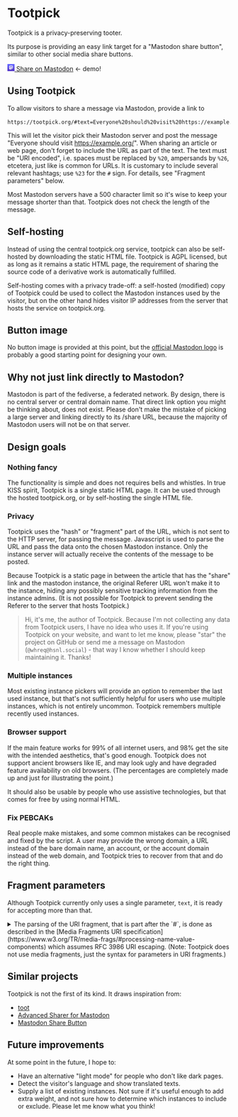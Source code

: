 # Tootpick

Tootpick is a privacy-preserving tooter.

Its purpose is providing an easy link target for a "Mastodon share button",
similar to other social media share buttons.

[<img src="https://raw.githubusercontent.com/mastodon/mastodon/main/app/javascript/images/app-icon.svg" width=16> Share on Mastodon](https://tootpick.org/#text=%23tootpick%20is%20a%20privacy-preserving%20Mastodon%20share%20button%20link%20target%0A%0Ahttps://github.com/Juerd/tootpick) ← demo!

## Using Tootpick

To allow visitors to share a message via Mastodon, provide a link to

```
https://tootpick.org/#text=Everyone%20should%20visit%20https://example.org/
```

This will let the visitor pick their Mastodon server and post the message
"Everyone should visit https://example.org/". When sharing an article or web
page, don't forget to include the URL as part of the text. The text must be
"URI encoded", i.e. spaces must be replaced by `%20`, ampersands by `%26`,
etcetera, just like is common for URLs. It is customary to include several
relevant hashtags; use `%23` for the `#` sign. For details, see "Fragment
parameters" below.

Most Mastodon servers have a 500 character limit so it's wise to keep your
message shorter than that. Tootpick does not check the length of the message.

## Self-hosting

Instead of using the central tootpick.org service, tootpick can also be
self-hosted by downloading the static HTML file. Tootpick is AGPL licensed, but
as long as it remains a static HTML page, the requirement of sharing the source
code of a derivative work is automatically fulfilled.

Self-hosting comes with a privacy trade-off: a self-hosted (modified) copy of
Tootpick could be used to collect the Mastodon instances used by the visitor,
but on the other hand hides visitor IP addresses from the server that hosts the
service on tootpick.org.

## Button image

No button image is provided at this point, but the [official Mastodon logo](https://github.com/mastodon/mastodon/tree/main/app/javascript/images)
is probably a good starting point for designing your own.

## Why not just link directly to Mastodon?

Mastodon is part of the fediverse, a federated network. By design, there is no
central server or central domain name. That direct link option you might be
thinking about, does not exist. Please don't make the mistake of picking a
large server and linking directly to its /share URL, because the majority of
Mastodon users will not be on that server.

## Design goals

### Nothing fancy

The functionality is simple and does not requires bells and whistles. In true
KISS spirit, Tootpick is a single static HTML page. It can be used through
the hosted tootpick.org, or by self-hosting the single HTML file.

### Privacy

Tootpick uses the "hash" or "fragment" part of the URL, which is not sent to
the HTTP server, for passing the message. Javascript is used to parse the URL
and pass the data onto the chosen Mastodon instance. Only the instance server
will actually receive the contents of the message to be posted.

Because Tootpick is a static page in between the article that has the "share"
link and the mastodon instance, the original Referer URL won't make it to the
instance, hiding any possibly sensitive tracking information from the instance
admins. (It is not possible for Tootpick to prevent sending the Referer to the
server that hosts Tootpick.)

> Hi, it's me, the author of Tootpick. Because I'm not collecting any data
> from Tootpick users, I have no idea who uses it. If you're using Tootpick on
> your website, and want to let me know, please "star" the project on GitHub or
> send me a message on Mastodon (`@whreq@hsnl.social`) - that way I know
> whether I should keep maintaining it. Thanks!

### Multiple instances

Most existing instance pickers will provide an option to remember the last used
instance, but that's not sufficiently helpful for users who use multiple
instances, which is not entirely uncommon. Tootpick remembers multiple recently
used instances.

### Browser support

If the main feature works for 99% of all internet users, and 98% get the site
with the intended aesthetics, that's good enough. Tootpick does not support
ancient browsers like IE, and may look ugly and have degraded feature
availability on old browsers. (The percentages are completely made up and just
for illustrating the point.)

It should also be usable by people who use assistive technologies, but that
comes for free by using normal HTML.

### Fix PEBCAKs

Real people make mistakes, and some common mistakes can be recognised and fixed
by the script. A user may provide the wrong domain, a URL instead of the bare
domain name, an account, or the account domain instead of the web domain, and
Tootpick tries to recover from that and do the right thing.

## Fragment parameters

Although Tootpick currently only uses a single parameter, `text`, it is ready
for accepting more than that.

<details><summary>
The parsing of the URI fragment, that is part after the `#`, is done as
described in the [Media Fragments URI
specification](https://www.w3.org/TR/media-frags/#processing-name-value-components)
which assumes RFC 3986 URI escaping. (Note: Tootpick does not use media
fragments, just the syntax for parameters in URI fragments.)
</summary>

This means that the reserved characters `&` and `=` are used as delimiters.
They must be unescaped when used as delimiters, and must be escaped when used
in a key or value. The fragment must not be encoded as a whole, because that
would encode the delimiters as well; only its part should be individually
encoded. Additionally, `+`, while "reserved", is not treated as a special
character, which means that a space must be encoded as `%20`, not `+`. RFC 3986
URI encoding functions always encode spaces as `%20`.

Most programming languages come with a function that does the right thing
for use with Tootpick.

```JavaScript
// JavaScript example
document.location = 'https://tootpick.org/#text=' + encodeURIComponent(
  document.title + ' ' + document.URL
);
```

| Language   | Function                             |
| ---------- | ------------------------------------ |
| Go         | url.PathEscape() from net/url        |
| JavaScript | EncodeURIComponent()                 |
| PHP        | rawurlencode()                       |
| Perl       | uri\_escape\_utf8() from URI::Escape |
| Python     | quote() from urllib.parse            |
| Raku       | uri-escape() from URI::Escape        |
| Ruby       | url\_encode() from ERB::Util         |

Notably, Java's `java.net.URLEncoder` is useless for path and fragment
components, because it encodes space as `+` signs. There are several
alternatives, but which one to use depends on your specific project's needs.
For Android programs, use `Uri.encode()`.
</details>

## Similar projects

Tootpick is not the first of its kind. It draws inspiration from:

- [toot](https://codeberg.org/kytta/toot)
- [Advanced Sharer for Mastodon](https://sharetomastodon.github.io/about/)
- [Mastodon Share Button](https://aly-ve.github.io/Mastodon-share-button/)

## Future improvements

At some point in the future, I hope to:

- Have an alternative "light mode" for people who don't like dark pages.
- Detect the visitor's language and show translated texts.
- Supply a list of existing instances. Not sure if it's useful enough to add
  extra weight, and not sure how to determine which instances to include or
  exclude. Please let me know what you think!
